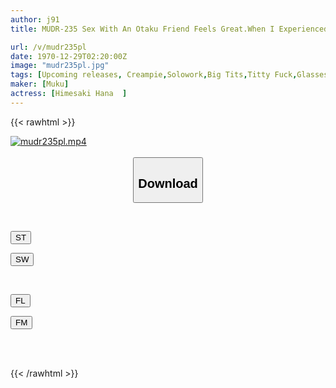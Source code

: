 ```yaml
---
author: j91
title: MUDR-235 Sex With An Otaku Friend Feels Great.When I Experienced It For The First Time With A Virgin Who Loves Erotic Comics, I Was Hooked On How Good Sex Felt, And I Had Sex Like Crazy And Creampied! Hana Himesaki

url: /v/mudr235pl
date: 1970-12-29T02:20:00Z
image: "mudr235pl.jpg"
tags: [Upcoming releases, Creampie,Solowork,Big Tits,Titty Fuck,Glasses,Original Collaboration	]
maker: [Muku]
actress: [Himesaki Hana  ]
---
```



{{< rawhtml >}}

<div class="video" data-videoid="pending_link.html">
    <a href="javascript:;">
        <img src="/v/mudr235pl/mudr235pl.jpg" width="WIDTH" height="HEIGHT" alt="mudr235pl.mp4" loading="lazy">
    </a>
</div>

<script type="text/javascript" src="https://j91.asia/asset/on-demand-pend.js"></script>

<br>
  <link rel="stylesheet" href="https://j91.asia/asset/bs5.css">
  
  <center>
  <button class="btn btn-primary" type="button" data-bs-toggle="collapse" data-bs-target=".multi-collapse" aria-expanded="false" aria-controls="multiCollapseExample1 multiCollapseExample2"><h2>Download</h2></button></center>
</p>
<div class="row">
  <div class="col">
    <div class="collapse multi-collapse" id="multiCollapseExample1">
      <div class="card card-body">
	      	      <br>
<div class="buttons">  
<p><a href="https://j91.asia/pending_link.html" target="_blank"><button class="btn-hover color-3"><i class="fa fa-download"></i> ST</button></a></p>
<p><a href="https://j91.asia/pending_link.html" target="_blank"><button class="btn-hover color-2"><i class="fa fa-download"></i> SW</button></a></p></div>
    </div>
  </div>
</div>
  <div class="col">
    <div class="collapse multi-collapse" id="multiCollapseExample2">
      <div class="card card-body">
	      <br>
<div class="buttons">
<p><a href="https://filelions.online/f/fl_fileid" target="_blank"><button class="btn-hover color-9"><i class="fa fa-download"></i> FL</button></a></p>
<p><a href="https://j91.asia/pending_link.html" target="_blank"><button class="btn-hover color-8"><i class="fa fa-download"></i> FM</button></a></p></div>
<br><br>
      </div>
    </div>
  </div>
</div>

{{< /rawhtml >}}
